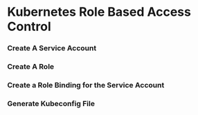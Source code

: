 # Kubernetes Role Based Access Control

### Create A Service Account
### Create A Role
### Create a Role Binding for the Service Account
### Generate Kubeconfig File
